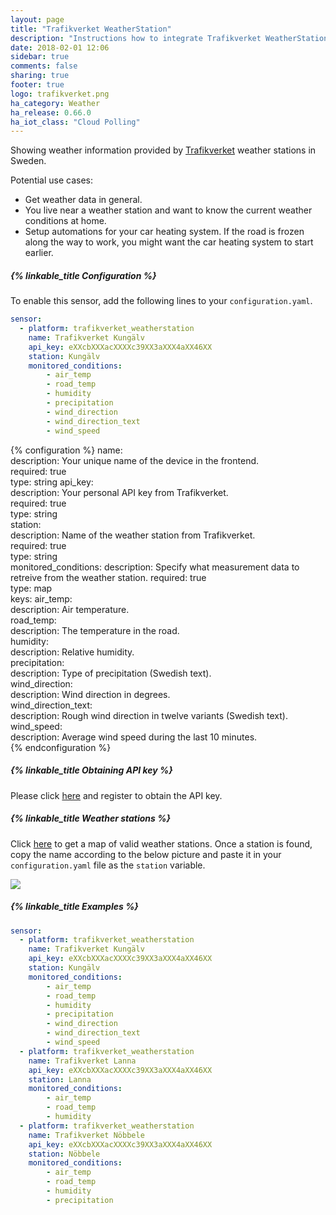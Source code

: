 ```yaml
---
layout: page
title: "Trafikverket WeatherStation"
description: "Instructions how to integrate Trafikverket WeatherStation within Home Assistant."
date: 2018-02-01 12:06
sidebar: true
comments: false
sharing: true
footer: true
logo: trafikverket.png
ha_category: Weather
ha_release: 0.66.0
ha_iot_class: "Cloud Polling"
---
```


Showing weather information provided by [Trafikverket](https://www.trafikverket.se/) weather stations in Sweden. 


Potential use cases:
-	Get weather data in general.
-	You live near a weather station and want to know the current weather conditions at home.
-	Setup automations for your car heating system. If the road is frozen along the way to work, you might want the car heating system to start earlier.

##### {% linkable_title Configuration %}

To enable this sensor, add the following lines to your `configuration.yaml`.

```yaml
sensor:
  - platform: trafikverket_weatherstation
    name: Trafikverket Kungälv
    api_key: eXXcbXXXacXXXXc39XX3aXXX4aXX46XX
    station: Kungälv
    monitored_conditions:
        - air_temp
        - road_temp
        - humidity
        - precipitation
        - wind_direction
        - wind_direction_text
        - wind_speed
```

{% configuration %}
name:  
  description: Your unique name of the device in the frontend.  
  required: true  
  type: string
api_key:  
  description: Your personal API key from Trafikverket.  
  required: true  
  type: string  
station:  
  description: Name of the weather station from Trafikverket.  
  required: true  
  type: string  
monitored_conditions: 
  description: Specify what measurement data to retreive from the weather station. 
  required: true  
  type: map  
  keys:
    air_temp:  
      description: Air temperature.  
    road_temp:  
      description: The temperature in the road.  
    humidity:  
      description: Relative humidity.  
    precipitation:  
      description: Type of precipitation (Swedish text).  
    wind_direction:  
      description: Wind direction in degrees.  
    wind_direction_text:  
      description: Rough wind direction in twelve variants (Swedish text).  
    wind_speed:  
      description: Average wind speed during the last 10 minutes.    
{% endconfiguration %}

##### {% linkable_title Obtaining API key %}

Please click [here](https://api.trafikinfo.trafikverket.se/) and register to obtain the API key.

##### {% linkable_title Weather stations %}

Click [here](https://www.trafikverket.se/trafikinformation/vag/?TrafficType=personalTraffic&map=1/606442.17/6886316.22/&Layers=RoadWeather%2b) to get a map of valid weather stations. Once a station is found, copy the name according to the below picture and paste it in your `configuration.yaml` file as the `station` variable.

<p class='img'>
  <img src='{{site_root}}/images/screenshots/get_trafikverket_weather_station_example.png' />
</p>

##### {% linkable_title Examples %}

```yaml
sensor:
  - platform: trafikverket_weatherstation
    name: Trafikverket Kungälv
    api_key: eXXcbXXXacXXXXc39XX3aXXX4aXX46XX
    station: Kungälv
    monitored_conditions:
        - air_temp
        - road_temp
        - humidity
        - precipitation
        - wind_direction
        - wind_direction_text
        - wind_speed
  - platform: trafikverket_weatherstation
    name: Trafikverket Lanna
    api_key: eXXcbXXXacXXXXc39XX3aXXX4aXX46XX
    station: Lanna
    monitored_conditions:
        - air_temp
        - road_temp
        - humidity
  - platform: trafikverket_weatherstation
    name: Trafikverket Nöbbele
    api_key: eXXcbXXXacXXXXc39XX3aXXX4aXX46XX
    station: Nöbbele
    monitored_conditions:
        - air_temp
        - road_temp
        - humidity
        - precipitation
```
